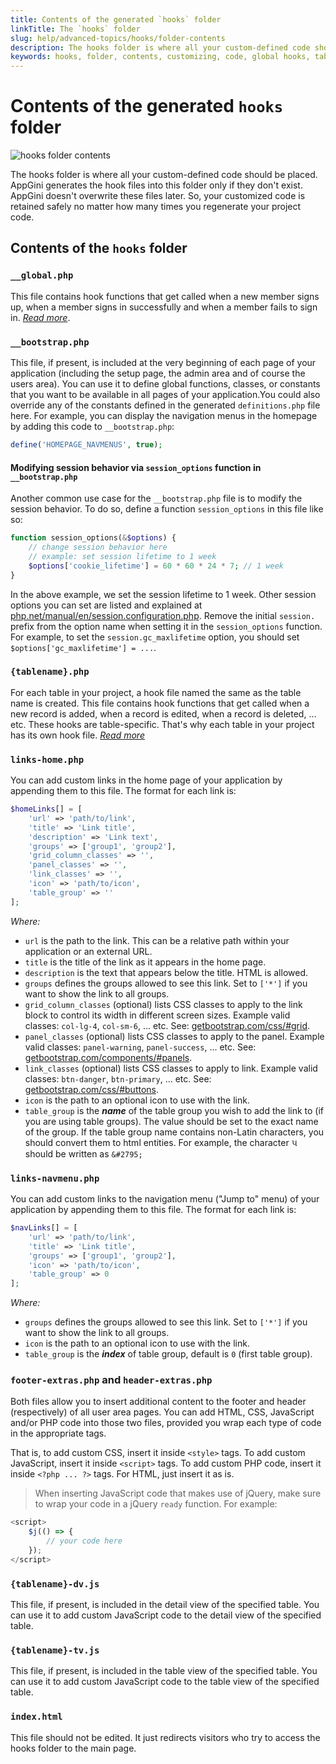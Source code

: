```yaml
---
title: Contents of the generated `hooks` folder
linkTitle: The `hooks` folder
slug: help/advanced-topics/hooks/folder-contents
description: The hooks folder is where all your custom-defined code should be placed. AppGini generates the hook files into this folder only if they don't exist. AppGini doesn't overwrite these files later. So, your customized code is retained safely no matter how many times you regenerate your project code.
keywords: hooks, folder, contents, customizing, code, global hooks, table-specific hooks, links-home, links-navmenu, footer-extras, header-extras
---
```


# Contents of the generated `hooks` folder

![hooks folder contents](https://cdn.bigprof.com/images/hooks-folder.png "hooks folder contents")

The hooks folder is where all your custom-defined code should be placed. AppGini generates the hook files into this folder only if they don't exist. AppGini doesn't overwrite these files later. So, your customized code is retained safely no matter how many times you regenerate your project code.

## Contents of the `hooks` folder

### `__global.php`

This file contains hook functions that get called when a new member signs up, when a member signs in successfully and when a member fails to sign in. [_Read more_](/appgini/help/advanced-topics/hooks/global-hooks/).


### `__bootstrap.php`

This file, if present, is included at the very beginning of each page of your application (including the setup page, the admin area and of course the users area). You can use it to define global functions, classes, or constants that you want to be available in all pages of your application.You could also override any of the constants defined in the generated `definitions.php` file here. For example, you can display the navigation menus in the homepage by adding this code to `__bootstrap.php`:

```php
define('HOMEPAGE_NAVMENUS', true);
```

#### Modifying session behavior via `session_options` function in `__bootstrap.php`

Another common use case for the `__bootstrap.php` file is to modify the session behavior. To do so, define a function `session_options` in this file like so:

```php
function session_options(&$options) {
    // change session behavior here
    // example: set session lifetime to 1 week
    $options['cookie_lifetime'] = 60 * 60 * 24 * 7; // 1 week
}
```

In the above example, we set the session lifetime to 1 week. Other session options you can set are listed and explained at [php.net/manual/en/session.configuration.php](https://www.php.net/manual/en/session.configuration.php). Remove the initial `session.` prefix from the option name when setting it in the `session_options` function. For example, to set the `session.gc_maxlifetime` option, you should set `$options['gc_maxlifetime'] = ...`.
    
### `{tablename}.php`

For each table in your project, a hook file named the same as the table name is created. This file contains hook functions that get called when a new record is added, when a record is edited, when a record is deleted, … etc. These hooks are table-specific. That's why each table in your project has its own hook file. [_Read more_](/appgini/help/advanced-topics/hooks/table-specific-hooks/)
      

### `links-home.php`

You can add custom links in the home page of your application by appending them to this file. The format for each link is:

```php
$homeLinks[] = [
    'url' => 'path/to/link', 
    'title' => 'Link title', 
    'description' => 'Link text',
    'groups' => ['group1', 'group2'],
    'grid_column_classes' => '',
    'panel_classes' => '',
    'link_classes' => '',
    'icon' => 'path/to/icon',
    'table_group' => ''
];
```

*Where:*

* `url` is the path to the link. This can be a relative path within your application or an external URL.
* `title` is the title of the link as it appears in the home page.
* `description` is the text that appears below the title. HTML is allowed.
* `groups` defines the groups allowed to see this link. Set to `['*']` if you want to show the link to all groups.
* `grid_column_classes` (optional) lists CSS classes to apply to the link block to control its width in different screen sizes. Example valid classes: `col-lg-4`, `col-sm-6`, ... etc. See: [getbootstrap.com/css/#grid](https://getbootstrap.com/css/#grid).
* `panel_classes` (optional) lists CSS classes to apply to the panel. Example valid classes: `panel-warning`, `panel-success`, ... etc. See: [getbootstrap.com/components/#panels](https://getbootstrap.com/components/#panels).
* `link_classes` (optional) lists CSS classes to apply to link. Example valid classes: `btn-danger`, `btn-primary`, ... etc. See: [getbootstrap.com/css/#buttons](https://getbootstrap.com/css/#buttons).
* `icon` is the path to an optional icon to use with the link.
* `table_group` is the ***name*** of the table group you wish to add the link to (if you are using table groups). The value should be set to the exact name of the group. If the table group name contains non-Latin characters, you should convert them to html entities. For example, the character ૫ should be written as `&#2795;`

### `links-navmenu.php`

You can add custom links to the navigation menu ("Jump to" menu) of your application by appending them to this file. The format for each link is:

```php
$navLinks[] = [
    'url' => 'path/to/link', 
    'title' => 'Link title', 
    'groups' => ['group1', 'group2'],
    'icon' => 'path/to/icon',
    'table_group' => 0
];
```

*Where:*

*   `groups` defines the groups allowed to see this link. Set to `['*']` if you want to show the link to all groups.
*   `icon` is the path to an optional icon to use with the link.
*   `table_group` is the ***index*** of table group, default is `0` (first table group).

### `footer-extras.php` and `header-extras.php`

Both files allow you to insert additional content to the footer and header (respectively) of all user area pages. 
You can add HTML, CSS, JavaScript and/or PHP code into those two files, provided you wrap each type of code in the appropriate tags.

That is, to add custom CSS, insert it inside `<style>` tags. To add custom JavaScript, insert it inside `<script>` tags.
To add custom PHP code, insert it inside `<?php ... ?>` tags. For HTML, just insert it as is.

> When inserting JavaScript code that makes use of jQuery, make sure to wrap your code in a jQuery `ready` function. For example:

```javascript
<script>
    $j(() => {
        // your code here
    });
</script>
```

### `{tablename}-dv.js`

This file, if present, is included in the detail view of the specified table. You can use it to add custom JavaScript code to the detail view of the specified table.

### `{tablename}-tv.js`

This file, if present, is included in the table view of the specified table. You can use it to add custom JavaScript code to the table view of the specified table.

### `index.html`

This file should not be edited. It just redirects visitors who try to access the hooks folder to the main page.  
      
    
